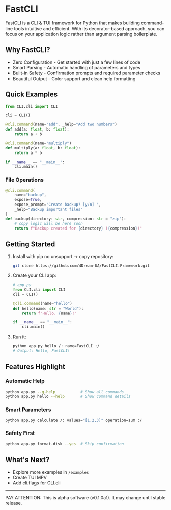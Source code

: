 # FastCLI

FastCLI is a CLI & TUI framework for Python that makes building command-line tools intuitive and efficient. With its decorator-based approach, you can focus on your application logic rather than argument parsing boilerplate.

## Why FastCLI?

- Zero Configuration - Get started with just a few lines of code
- Smart Parsing - Automatic handling of parameters and types
- Built-in Safety - Confirmation prompts and required parameter checks
- Beautiful Output - Color support and clean help formatting

## Quick Examples
```python
from CLI.cli import CLI

cli = CLI()

@cli.command(name="add", _help="Add two numbers")
def add(a: float, b: float):
    return a + b

@cli.command(name="multiply")
def multiply(a: float, b: float):
    return a * b

if __name__ == "__main__":
    cli.main()
```

### File Operations
```python
@cli.command(
    name="backup",
    expose=True,
    expose_prompt="Create backup? [y/n] ",
    _help="Backup important files"
)
def backup(directory: str, compression: str = "zip"):
    # copy logic will be here soon
    return f"Backup created for {directory} ({compression})"
```

## Getting Started

1. Install with pip no unsupport -> copy repository:
   ```bash
   git clone https://github.com/4Dream-UA/FastCLI.Framework.git
   ```

2. Create your CLI app:
   ```python
   # app.py
   from CLI.cli import CLI
   cli = CLI()
   
   @cli.command(name="hello")
   def hello(name: str = "World"):
       return f"Hello, {name}!"
   
   if __name__ == "__main__":
       cli.main()
   ```

3. Run it:
   ```bash
   python app.py hello /: name=FastCLI :/
   # Output: Hello, FastCLI!
   ```

## Features Highlight

### Automatic Help
```bash
python app.py --g-help           # Show all commands
python app.py hello --help       # Show command details
```

### Smart Parameters
```bash
python app.py calculate /: values="[1,2,3]" operation=sum :/
```

### Safety First
```bash
python app.py format-disk --yes  # Skip confirmation
```

## What's Next?

- Explore more examples in `/examples`
- Create TUI MPV
- Add cli.flags for CLI.cli

---

PAY ATTENTION: This is alpha software (v0.1.0a1). It may change until stable release.

